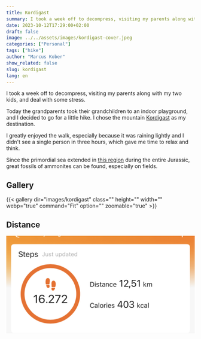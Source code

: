 ```yaml
---
title: Kordigast
summary: I took a week off to decompress, visiting my parents along with my two kids, and deal with some stress.
date: 2023-10-12T17:29:00+02:00
draft: false
image: ../../assets/images/kordigast-cover.jpeg
categories: ["Personal"]
tags: ["hike"]
author: "Marcus Kober"
show_related: false
slug: kordigast
lang: en
---
```


I took a week off to decompress, visiting my parents along with my two kids, and deal with some stress.

Today the grandparents took their grandchildren to an indoor playground, and I decided to go for a little hike. I chose the mountain [Kordigast](https://en.wikipedia.org/wiki/Kordigast) as my destination.

I greatly enjoyed the walk, especially because it was raining lightly and I didn't see a single person in three hours, which gave me time to relax and think.

Since the primordial sea extended in [this region](https://en.wikipedia.org/wiki/Upper_Franconia) during the entire Jurassic, great fossils of ammonites can be found, especially on fields.

## Gallery

{{< gallery dir="images/kordigast" class="" height="" width="" webp="true" command="Fit" option="" zoomable="true" >}}

## Distance

![distance walked](../../assets/images/kordigast-distance.jpg)
